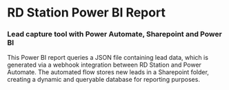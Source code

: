# RD Station Power BI Report 
### Lead capture tool with Power Automate, Sharepoint and Power BI
This Power BI report queries a JSON file containing lead data, which is generated via a webhook integration between RD Station and Power Automate. The automated flow stores new leads in a Sharepoint folder, creating a dynamic and queryable database for reporting purposes.
